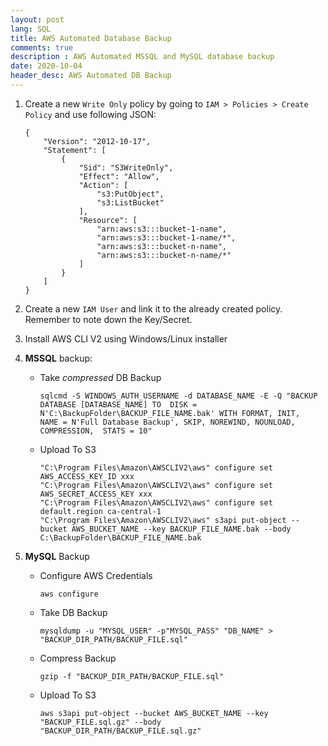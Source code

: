 ```yaml
---
layout: post
lang: SQL
title: AWS Automated Database Backup
comments: true
description : AWS Automated MSSQL and MySQL database backup
date: 2020-10-04
header_desc: AWS Automated DB Backup
---
```

1. Create a new `Write Only` policy by going to `IAM > Policies > Create Policy` and use following JSON:

    ```
    {
        "Version": "2012-10-17",
        "Statement": [
            {
                "Sid": "S3WriteOnly",
                "Effect": "Allow",
                "Action": [
                    "s3:PutObject",
                    "s3:ListBucket"
                ],
                "Resource": [
                    "arn:aws:s3:::bucket-1-name",
                    "arn:aws:s3:::bucket-1-name/*",
                    "arn:aws:s3:::bucket-n-name",
                    "arn:aws:s3:::bucket-n-name/*"
                ]
            }
        ]
    }
    ```

2. Create a new `IAM User` and link it to the already created policy. Remember to note down the Key/Secret.

3. Install AWS CLI V2 using Windows/Linux installer

4. **MSSQL** backup:
    * Take *compressed* DB Backup
        ```
        sqlcmd -S WINDOWS_AUTH_USERNAME -d DATABASE_NAME -E -Q "BACKUP DATABASE [DATABASE_NAME] TO  DISK = N'C:\BackupFolder\BACKUP_FILE_NAME.bak' WITH FORMAT, INIT,  NAME = N'Full Database Backup', SKIP, NOREWIND, NOUNLOAD, COMPRESSION,  STATS = 10"
        ```
    * Upload To S3
        ```
        "C:\Program Files\Amazon\AWSCLIV2\aws" configure set AWS_ACCESS_KEY_ID xxx
        "C:\Program Files\Amazon\AWSCLIV2\aws" configure set AWS_SECRET_ACCESS_KEY xxx
        "C:\Program Files\Amazon\AWSCLIV2\aws" configure set default.region ca-central-1
        "C:\Program Files\Amazon\AWSCLIV2\aws" s3api put-object --bucket AWS_BUCKET_NAME --key BACKUP_FILE_NAME.bak --body C:\BackupFolder\BACKUP_FILE_NAME.bak
        ```

5. **MySQL** Backup
    * Configure AWS Credentials
        ```
        aws configure
        ```
    * Take DB Backup
        ```
        mysqldump -u "MYSQL_USER" -p"MYSQL_PASS" "DB_NAME" > "BACKUP_DIR_PATH/BACKUP_FILE.sql"
        ```
    * Compress Backup
        ```
        gzip -f "BACKUP_DIR_PATH/BACKUP_FILE.sql"
        ```
    * Upload To S3
        ```
        aws s3api put-object --bucket AWS_BUCKET_NAME --key "BACKUP_FILE.sql.gz" --body "BACKUP_DIR_PATH/BACKUP_FILE.sql.gz"
        ```
